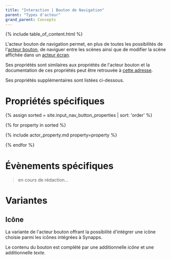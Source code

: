 ```yaml
---
title: "Interaction | Bouton de Navigation"
parent: "Types d'acteur"
grand_parent: Concepts
---
```


{% include table_of_content.html %}

L'acteur bouton de navigation permet, en plus de toutes les possibilités de l'[acteur bouton](./input-button.md), de naviguer entre les scènes ainsi que de modifier la scène affichée dans un [acteur écran](./display-screen.md).

Ses propriétés sont similaires aux propriétés de l'acteur bouton et la documentation de ces propriétés peut être retrouvée à [cette adresse](./input-button.md).

Ses propriétés supplémentaires sont listées ci-dessous.

# Propriétés spécifiques

{% assign sorted = site.input_nav_button_properties | sort: 'order' %}

{% for property in sorted %}

{% include actor_property.md property=property %}

{% endfor %}

# Évènements spécifiques

> en cours de rédaction...

# Variantes

## Icône

La variante de l'acteur bouton offrant la possibilité d'intégrer une icône choisie parmi les icônes intégrées à Synapps.

Le contenu du bouton est complété par une additionnelle *icône* et une additionnelle *texte*.
